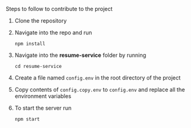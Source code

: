 Steps to follow to contribute to the project

1. Clone the repository
2. Navigate into the repo and run

   ```
   npm install
   ```

3. Navigate into the **resume-service** folder by running

   ```
   cd resume-service
   ```
  
5. Create a file named `config.env` in the root directory of the project
6. Copy contents of `config.copy.env` to `config.env` and replace all the environment variables
7. To start the server run
   ```
   npm start
   ```
